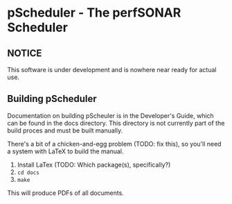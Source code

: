 # pScheduler - The perfSONAR Scheduler


## NOTICE

This software is under development and is nowhere near ready for
actual use.

## Building pScheduler

Documentation on building pScheuler is in the Developer's Guide, which
can be found in the docs directory.  This directory is not currently
part of the build proces and must be built manually.

There's a bit of a chicken-and-egg problem (TODO: fix this), so you'll
need a system with LaTeX to build the manual.

1. Install LaTex (TODO: Which package(s), specifically?)
2. `cd docs`
3. `make`

This will produce PDFs of all documents.
